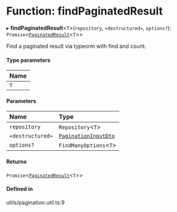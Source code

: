 # Function: findPaginatedResult

▸ **findPaginatedResult**<`T`\>(`repository`, `«destructured»`, `options?`): `Promise`<[`PaginatedResult`](../interfaces/PaginatedResult.md)<`T`\>\>

Find a paginated result via typeorm with find and count.

#### Type parameters

| Name |
| :------ |
| `T` |

#### Parameters

| Name | Type |
| :------ | :------ |
| `repository` | `Repository`<`T`\> |
| `«destructured»` | [`PaginationInputDto`](../interfaces/PaginationInputDto.md) |
| `options?` | `FindManyOptions`<`T`\> |

#### Returns

`Promise`<[`PaginatedResult`](../interfaces/PaginatedResult.md)<`T`\>\>

#### Defined in

utils/pagination.util.ts:9
